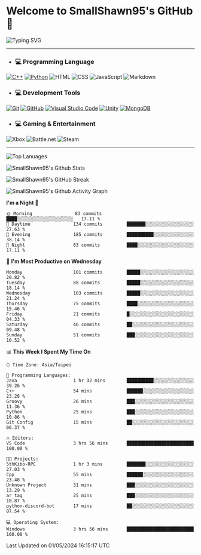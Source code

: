 # Welcome to SmallShawn95's GitHub 👋

![Typing SVG](https://readme-typing-svg.demolab.com/?lines=print("Hello,+world");cout+>>+"Hello,+world!";console.log("Hello,+world!")&center=true&vCenter=true&size=22&random=true)

***
<!-- https://shields.io/, https://simpleicons.org/ -->
* ### 💻 Programming Language
[![C++](https://img.shields.io/badge/-C++-00599C?style=flat-square&logo=cplusplus)](https://cplusplus.com/)
[![Python](https://img.shields.io/badge/-Python-3776AB?style=flat-square&logo=python&logoColor=white)](https://www.python.org/)
![HTML](https://img.shields.io/badge/-HTML-E34F26?style=flat-square&logo=html5&logoColor=white)
![CSS](https://img.shields.io/badge/-CSS-1572B6?style=flat-square&logo=css3)
![JavaScript](https://img.shields.io/badge/-JavaScript-F7DF1E?style=flat-square&logo=javascript&logoColor=white)
![Markdown](https://img.shields.io/badge/-Markdown-000000?style=flat-square&logo=markdown)
* ### 💻 Development Tools
[![Git](https://img.shields.io/badge/-Git-f05032?style=flat-square&logo=git&logoColor=white)](https://git-scm.com/)
[![GitHub](https://img.shields.io/badge/-GitHub-181717?style=flat-square&logo=github)](https://github.com/)
[![Visual Studio Code](https://img.shields.io/badge/-Visual%20Studio%20Code-007ACC?style=flat-square&logo=visualstudiocode)](https://code.visualstudio.com/)
[![Unity](https://img.shields.io/badge/-Unity-000000?style=flat-square&logo=unity)](https://unity.com/)
[![MongoDB](https://img.shields.io/badge/-MongoDB-47A248?style=flat-square&logo=mongodb&logoColor=white)](https://www.mongodb.com/)
* ### 💻 Gaming & Entertainment
![Xbox](https://img.shields.io/badge/-Xbox-107C10?style=flat-square&logo=xbox)
![Battle.net](https://img.shields.io/badge/-Battle.net-4381C3?style=flat-square&logo=battledotnet&logoColor=white)
![Steam](https://img.shields.io/badge/-Steam-000000?style=flat-square&logo=steam)
***

<!-- ![GitHub User's Stars](https://img.shields.io/github/stars/smallshawn95?color=orange&label=Stars&labelColor=yellow) -->
<!-- ![GitHub Followers](https://img.shields.io/github/followers/smallshawn95?color=orange&label=Followers&labelColor=FFDBAC) -->

![Top Lanuages](https://github-readme-stats.vercel.app/api/top-langs/?username=smallshawn95&theme=holi&layout=donut&size_weight=0.5&count_weight=0.5&exclude_repo=smallshawn95.github.io)

![SmallShawn95's Github Stats](https://github-readme-stats.vercel.app/api?username=smallshawn95&theme=holi&show_icons=true&rank_icon=github)

![SmallShawn95's GitHub Streak](https://streak-stats.demolab.com/?user=smallshawn95&theme=holi-theme&date_format=M%20j%5B%2C%20Y%5D)

![SmallShawn95's Github Activity Graph](https://github-readme-activity-graph.vercel.app/graph?username=smallshawn95&theme=tokyo-night)

<!-- ![SmallShawn95's WakaTime Stats](https://github-readme-stats.vercel.app/api/wakatime?username=smallshawn95) -->
<!-- ![Repositorie Card](https://github-readme-stats.vercel.app/api/pin/?username=smallshawn95&repo=Python-Discord-Bot-Course&theme=holi) -->
<!-- ![Repositorie Card](https://github-readme-stats.vercel.app/api/pin/?username=smallshawn95&repo=ZeroJudge-Code&theme=holi) -->

<!--START_SECTION:waka-->
**I'm a Night 🦉** 

```text
🌞 Morning                83 commits          ████░░░░░░░░░░░░░░░░░░░░░   17.11 % 
🌆 Daytime                134 commits         ███████░░░░░░░░░░░░░░░░░░   27.63 % 
🌃 Evening                185 commits         ██████████░░░░░░░░░░░░░░░   38.14 % 
🌙 Night                  83 commits          ████░░░░░░░░░░░░░░░░░░░░░   17.11 % 
```
📅 **I'm Most Productive on Wednesday** 

```text
Monday                   101 commits         █████░░░░░░░░░░░░░░░░░░░░   20.82 % 
Tuesday                  88 commits          █████░░░░░░░░░░░░░░░░░░░░   18.14 % 
Wednesday                103 commits         █████░░░░░░░░░░░░░░░░░░░░   21.24 % 
Thursday                 75 commits          ████░░░░░░░░░░░░░░░░░░░░░   15.46 % 
Friday                   21 commits          █░░░░░░░░░░░░░░░░░░░░░░░░   04.33 % 
Saturday                 46 commits          ██░░░░░░░░░░░░░░░░░░░░░░░   09.48 % 
Sunday                   51 commits          ███░░░░░░░░░░░░░░░░░░░░░░   10.52 % 
```


📊 **This Week I Spent My Time On** 

```text
🕑︎ Time Zone: Asia/Taipei

💬 Programming Languages: 
Java                     1 hr 32 mins        ██████████░░░░░░░░░░░░░░░   39.26 % 
C++                      54 mins             ██████░░░░░░░░░░░░░░░░░░░   23.28 % 
Groovy                   26 mins             ███░░░░░░░░░░░░░░░░░░░░░░   11.36 % 
Python                   25 mins             ███░░░░░░░░░░░░░░░░░░░░░░   10.86 % 
Git Config               15 mins             ██░░░░░░░░░░░░░░░░░░░░░░░   06.37 % 

🔥 Editors: 
VS Code                  3 hrs 56 mins       █████████████████████████   100.00 % 

🐱‍💻 Projects: 
5thKibo-RPC              1 hr 3 mins         ███████░░░░░░░░░░░░░░░░░░   27.03 % 
Cpp                      55 mins             ██████░░░░░░░░░░░░░░░░░░░   23.48 % 
Unknown Project          31 mins             ███░░░░░░░░░░░░░░░░░░░░░░   13.29 % 
ar_tag                   25 mins             ███░░░░░░░░░░░░░░░░░░░░░░   10.87 % 
python-discord-bot       17 mins             ██░░░░░░░░░░░░░░░░░░░░░░░   07.54 % 

💻 Operating System: 
Windows                  3 hrs 56 mins       █████████████████████████   100.00 % 
```


 Last Updated on 01/05/2024 16:15:17 UTC
<!--END_SECTION:waka-->

<!--
**smallshawn95/smallshawn95** is a ✨ _special_ ✨ repository because its `README.md` (this file) appears on your GitHub profile.

- 🔭 I’m currently working on ...
- 🌱 I’m currently learning ...
- 👯 I’m looking to collaborate on ...
- 🤔 I’m looking for help with ...
- 💬 Ask me about ...
- 📫 How to reach me: ...
- 😄 Pronouns: ...
- ⚡ Fun fact: ...
-->
